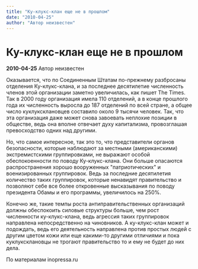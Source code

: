 ```yaml
---
title: "Ку-клукс-клан еще не в прошлом"
date: "2010-04-25"
author: "Автор неизвестен"
---
```


# Ку-клукс-клан еще не в прошлом

**2010-04-25** Автор неизвестен

Оказывается, что по Соединенным Штатам по-прежнему разбросаны отделения Ку-клукс-клана, и за последнее десятилетие численность членов этой организации заметно увеличилась, как пишет The Times. Так в 2000 году организация имела 110 отделений, а в конце прошлого года их численность выросла до 187 отделений по всей стране, а общее число куклуксклановцев составило около 9 тысячи человек. Так, что эта организация даже может снова завоевать неплохие позиции в обществе, ведь она вполне отвечает духу капитализма, провозглашая превосходство одних над другими.

Но, что самое интересное, так это то, что представители органов безопасности, которые наблюдают за местными (американскими) экстремистскими группировками, не выражают особой обеспокоенности по поводу Ку-клукс-клана. Они больше опасаются распространения хорошо вооруженных "патриотических" и военизированных группировок. Ведь за последние десятилетия количество таких группировок, которые ненавидят правительство и позволяют себе все более откровенные высказывания по поводу президента Обамы и его программы, увеличилось на 250%.

Конечно же, такие темпы роста антиправительственных организаций должны обеспокоить силовые структуры больше, чем рост численности ку-клукс-клана, ведь агрессия таких группировок направлена непосредственно на чиновников. А ку-клукс-клан может и подождать, ведь его деятельность направлена против простых людей с другим цветом кожи или еще какими-то другими отличиями и пока куклуксклановцы не трогают правительство то и ему не будет до них дела.

По материалам inopressa.ru